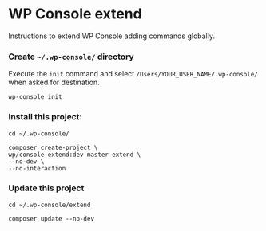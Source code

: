 # WP Console extend

Instructions to extend WP Console adding commands globally.

### Create `~/.wp-console/` directory
Execute the `init` command and select `/Users/YOUR_USER_NAME/.wp-console/` when asked for destination.
```
wp-console init
```

### Install this project:
```
cd ~/.wp-console/

composer create-project \
wp/console-extend:dev-master extend \
--no-dev \
--no-interaction
```

### Update this project
```
cd ~/.wp-console/extend

composer update --no-dev
```
